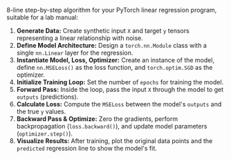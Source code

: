 8-line step-by-step algorithm for your PyTorch linear regression program, suitable for a lab manual:

1.  **Generate Data:** Create synthetic input `X` and target `y` tensors representing a linear relationship with noise.
2.  **Define Model Architecture:** Design a `torch.nn.Module` class with a single `nn.Linear` layer for the regression.
3.  **Instantiate Model, Loss, Optimizer:** Create an instance of the model, define `nn.MSELoss()` as the loss function, and `torch.optim.SGD` as the optimizer.
4.  **Initialize Training Loop:** Set the number of `epochs` for training the model.
5.  **Forward Pass:** Inside the loop, pass the input `X` through the model to get `outputs` (predictions).
6.  **Calculate Loss:** Compute the `MSELoss` between the model's `outputs` and the true `y` values.
7.  **Backward Pass & Optimize:** Zero the gradients, perform backpropagation (`loss.backward()`), and update model parameters (`optimizer.step()`).
8.  **Visualize Results:** After training, plot the original data points and the `predicted` regression line to show the model's fit.
